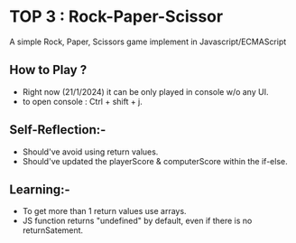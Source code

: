 # TOP 3 : Rock-Paper-Scissor

A simple Rock, Paper, Scissors game implement in Javascript/ECMAScript 

## How to Play ?
 - Right now (21/1/2024) it can be only played in console w/o any UI.
 - to open console : Ctrl + shift + j.

## Self-Reflection:-
 - Should've avoid using return values.
 - Should've updated the playerScore & computerScore within the if-else.

## Learning:-
 - To get more than 1 return values use arrays.
 - JS function returns "undefined" by default, even if there is no returnSatement.

